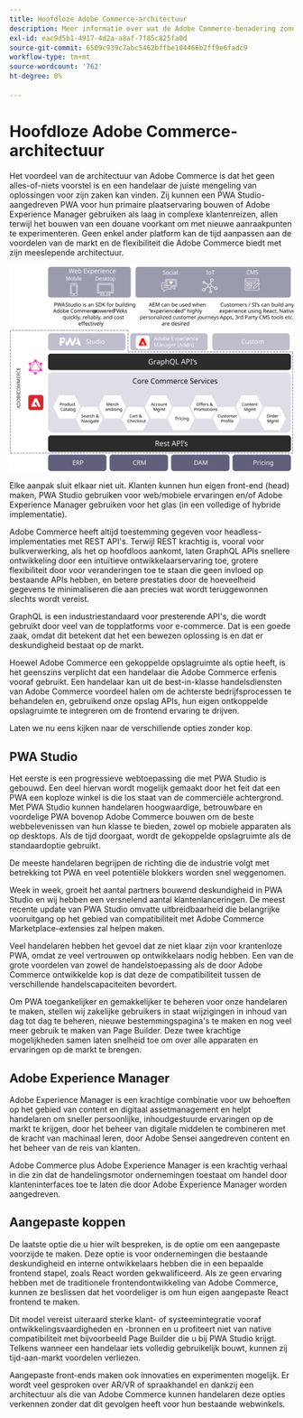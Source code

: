 ```yaml
---
title: Hoofdloze Adobe Commerce-architectuur
description: Meer informatie over wat de Adobe Commerce-benadering zonder kop uniek maakt.
exl-id: eac9d5b1-4917-4d2a-a8af-7f85c825fa0d
source-git-commit: 6509c939c7abc5462bffbe104466b2ff9e6fadc9
workflow-type: tm+mt
source-wordcount: '762'
ht-degree: 0%

---
```


# Hoofdloze Adobe Commerce-architectuur

Het voordeel van de architectuur van Adobe Commerce is dat het geen alles-of-niets voorstel is en een handelaar de juiste mengeling van oplossingen voor zijn zaken kan vinden. Zij kunnen een PWA Studio-aangedreven PWA voor hun primaire plaatservaring bouwen of Adobe Experience Manager gebruiken als laag in complexe klantenreizen, allen terwijl het bouwen van een douane voorkant om met nieuwe aanraakpunten te experimenteren. Geen enkel ander platform kan de tijd aanpassen aan de voordelen van de markt en de flexibiliteit die Adobe Commerce biedt met zijn meeslepende architectuur.

![Diagram met een Adobe Commerce storefronarchitectuur zonder kop](../../../assets/playbooks/headless-storefront-architecture.svg)

Elke aanpak sluit elkaar niet uit. Klanten kunnen hun eigen front-end (head) maken, PWA Studio gebruiken voor web/mobiele ervaringen en/of Adobe Experience Manager gebruiken voor het glas (in een volledige of hybride implementatie).

Adobe Commerce heeft altijd toestemming gegeven voor headless-implementaties met REST API&#39;s. Terwijl REST krachtig is, vooral voor bulkverwerking, als het op hoofdloos aankomt, laten GraphQL APIs snellere ontwikkeling door een intuïtieve ontwikkelaarservaring toe, grotere flexibiliteit door voor veranderingen toe te staan die geen invloed op bestaande APIs hebben, en betere prestaties door de hoeveelheid gegevens te minimaliseren die aan precies wat wordt teruggewonnen slechts wordt vereist.

GraphQL is een industriestandaard voor presterende API&#39;s, die wordt gebruikt door veel van de topplatforms voor e-commerce. Dat is een goede zaak, omdat dit betekent dat het een bewezen oplossing is en dat er deskundigheid bestaat op de markt.

Hoewel Adobe Commerce een gekoppelde opslagruimte als optie heeft, is het geenszins verplicht dat een handelaar die Adobe Commerce erfenis vooraf gebruikt. Een handelaar kan uit de best-in-klasse handelsdiensten van Adobe Commerce voordeel halen om de achterste bedrijfsprocessen te behandelen en, gebruikend onze opslag APIs, hun eigen ontkoppelde opslagruimte te integreren om de frontend ervaring te drijven.

Laten we nu eens kijken naar de verschillende opties zonder kop.

## PWA Studio

Het eerste is een progressieve webtoepassing die met PWA Studio is gebouwd. Een deel hiervan wordt mogelijk gemaakt door het feit dat een PWA een koploze winkel is die los staat van de commerciële achtergrond. Met PWA Studio kunnen handelaren hoogwaardige, betrouwbare en voordelige PWA bovenop Adobe Commerce bouwen om de beste webbelevenissen van hun klasse te bieden, zowel op mobiele apparaten als op desktops. Als de tijd doorgaat, wordt de gekoppelde opslagruimte als de standaardoptie gebruikt.

De meeste handelaren begrijpen de richting die de industrie volgt met betrekking tot PWA en veel potentiële blokkers worden snel weggenomen.

Week in week, groeit het aantal partners bouwend deskundigheid in PWA Studio en wij hebben een versnelend aantal klantenlanceringen. De meest recente update van PWA Studio omvatte uitbreidbaarheid die belangrijke vooruitgang op het gebied van compatibiliteit met Adobe Commerce Marketplace-extensies zal helpen maken.

Veel handelaren hebben het gevoel dat ze niet klaar zijn voor krantenloze PWA, omdat ze veel vertrouwen op ontwikkelaars nodig hebben. Een van de grote voordelen van zowel de handelstoepassing als de door Adobe Commerce ontwikkelde kop is dat deze de compatibiliteit tussen de verschillende handelscapaciteiten bevordert.

Om PWA toegankelijker en gemakkelijker te beheren voor onze handelaren te maken, stellen wij zakelijke gebruikers in staat wijzigingen in inhoud van dag tot dag te beheren, nieuwe bestemmingspagina&#39;s te maken en nog veel meer gebruik te maken van Page Builder. Deze twee krachtige mogelijkheden samen laten snelheid toe om over alle apparaten en ervaringen op de markt te brengen.

## Adobe Experience Manager

Adobe Experience Manager is een krachtige combinatie voor uw behoeften op het gebied van content en digitaal assetmanagement en helpt handelaren om sneller persoonlijke, inhoudgestuurde ervaringen op de markt te krijgen, door het beheer van digitale middelen te combineren met de kracht van machinaal leren, door Adobe Sensei aangedreven content en het beheer van de reis van klanten.

Adobe Commerce plus Adobe Experience Manager is een krachtig verhaal in die zin dat de handelingsmotor ondernemingen toestaat om handel door klanteninterfaces toe te laten die door Adobe Experience Manager worden aangedreven.

## Aangepaste koppen

De laatste optie die u hier wilt bespreken, is de optie om een aangepaste voorzijde te maken. Deze optie is voor ondernemingen die bestaande deskundigheid en interne ontwikkelaars hebben die in een bepaalde frontend stapel, zoals React worden gekwalificeerd. Als ze geen ervaring hebben met de traditionele frontendontwikkeling van Adobe Commerce, kunnen ze beslissen dat het voordeliger is om hun eigen aangepaste React frontend te maken.

Dit model vereist uiteraard sterke klant- of systeemintegratie vooraf ontwikkelingsvaardigheden en -bronnen en u profiteert niet van native compatibiliteit met bijvoorbeeld Page Builder die u bij PWA Studio krijgt. Telkens wanneer een handelaar iets volledig gebruikelijk bouwt, kunnen zij tijd-aan-markt voordelen verliezen.

Aangepaste front-ends maken ook innovaties en experimenten mogelijk. Er wordt veel gesproken over AR/VR of spraakhandel en dankzij een architectuur als die van Adobe Commerce kunnen handelaren deze opties verkennen zonder dat dit gevolgen heeft voor hun bestaande webwinkels.
